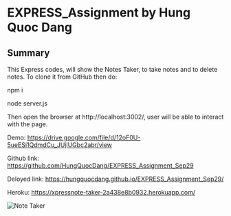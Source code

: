 # EXPRESS_Assignment by Hung Quoc Dang




## Summary

This Express codes,  will show the Notes Taker, to take notes and to delete notes. To clone it from GitHub then do:

npm i 

node server.js

Then open the browser at http://localhost:3002/, user will be able to interact with the page.

Demo:   https://drive.google.com/file/d/12oF0U-5ueESi1QdmdCu_JUjlUGbc2abr/view

Github link: https://github.com/HungQuocDang/EXPRESS_Assignment_Sep29

Deloyed link:  https://hungquocdang.github.io/EXPRESS_Assignment_Sep29/

Heroku:  https://xpressnote-taker-2a438e8b0932.herokuapp.com/



![Note Taker](https://github.com/HungQuocDang/EXPRESS_Assignment_Sep29/assets/129162404/a2e9706a-1352-4c7a-bb46-031919cb39c0)


